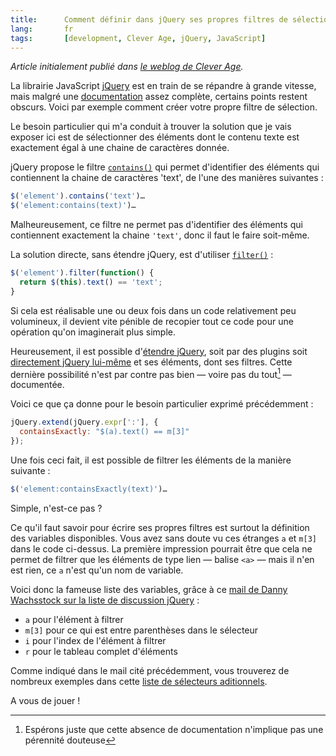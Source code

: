 ```yaml
--- 
title:      Comment définir dans jQuery ses propres filtres de sélection 
lang:       fr 
tags:       [development, Clever Age, jQuery, JavaScript]
---
```


*Article initialement publié dans [le weblog de Clever Age](http://www.clever-age.com/veille/blog/comment-definir-dans-jquery-ses-propres-filtres-de-selection.html).*

La librairie JavaScript [jQuery](http://jquery.com/) est en train de se répandre à grande vitesse, mais malgré une [documentation](http://docs.jquery.com/Main_Page) assez complète, certains points restent obscurs. Voici par exemple comment créer votre propre filtre de sélection.

Le besoin particulier qui m'a conduit à trouver la solution que je vais exposer ici est de sélectionner des éléments dont le contenu texte est exactement égal à une chaine de caractères donnée.

jQuery propose le filtre [`contains()`](http://docs.jquery.com/DOM/Traversing#contains.28_str_.29) qui permet d'identifier des éléments qui contiennent la chaine de caractères 'text', de l'une des manières suivantes :

```javascript
$('element').contains('text')…
$('element:contains(text)')…
```

Malheureusement, ce filtre ne permet pas d'identifier des éléments qui contiennent exactement la chaine `'text'`, donc il faut le faire soit-même.

La solution directe, sans étendre jQuery, est d'utiliser [`filter()`](http://docs.jquery.com/DOM/Traversing#filter.28_expression_.29) :

```javascript
$('element').filter(function() {
  return $(this).text() == 'text';
}
```

Si cela est réalisable une ou deux fois dans un code relativement peu volumineux, il devient vite pénible de recopier tout ce code pour une opération qu'on imaginerait plus simple.

Heureusement, il est possible d'[étendre jQuery](http://docs.jquery.com/Plugins/Authoring), soit par des plugins soit [directement jQuery lui-même](http://docs.jquery.com/Plugins/Authoring#Using_jQuery.extend_to_extend_jQuery_itself) et ses éléments, dont ses filtres. Cette dernière possibilité n'est par contre pas bien — voire pas du tout[^1] — documentée.

Voici ce que ça donne pour le besoin particulier exprimé précédemment :

```javascript
jQuery.extend(jQuery.expr[':'], {
  containsExactly: "$(a).text() == m[3]"
});
```

Une fois ceci fait, il est possible de filtrer les éléments de la manière suivante :

```javascript
$('element:containsExactly(text)')…
```

Simple, n'est-ce pas ?

Ce qu'il faut savoir pour écrire ses propres filtres est surtout la définition des variables disponibles. Vous avez sans doute vu ces étranges `a` et `m[3]` dans le code ci-dessus. La première impression pourrait être que cela ne permet de filtrer que les éléments de type lien — balise `<a>` — mais il n'en est rien, ce `a` n'est qu'un nom de variable.

Voici donc la fameuse liste des variables, grâce à ce [mail de Danny Wachsstock sur la liste de discussion jQuery](http://www.mail-archive.com/discuss@jquery.com/msg15863.html) :

- `a` pour l'élément à filtrer
- `m[3]` pour ce qui est entre parenthèses dans le sélecteur
- `i` pour l'index de l'élément à filtrer
- `r` pour le tableau complet d'éléments

Comme indiqué dans le mail cité précédemment, vous trouverez de nombreux exemples dans cette [liste de sélecteurs aditionnels](http://www.softwareunity.com/sandbox/JQueryMoreSelectors/).

A vous de jouer !

[^1]: Espérons juste que cette absence de documentation n'implique pas une pérennité douteuse
